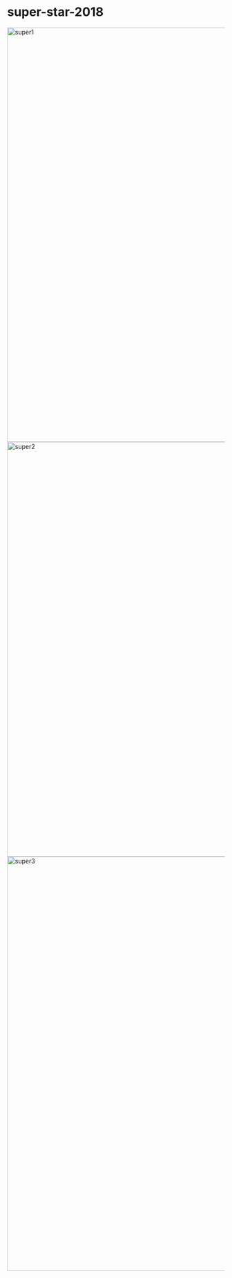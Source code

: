 # super-star-2018

<img src="https://farm5.staticflickr.com/4832/44437298220_63e44e6c1b_b.jpg" width="540" height="960" alt="super1">
<img src="https://farm5.staticflickr.com/4824/45530729804_7689594ffa_b.jpg" width="540" height="960" alt="super2">
<img src="https://farm2.staticflickr.com/1954/44437298390_784b9feaa3_b.jpg" width="540" height="960" alt="super3">

